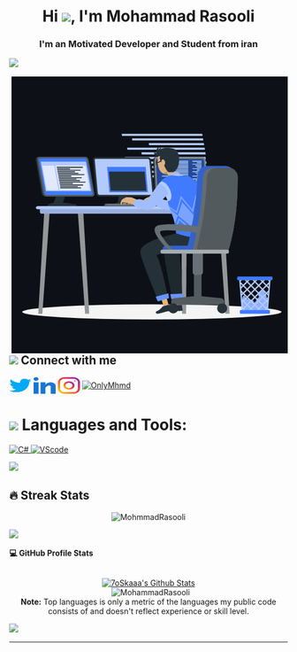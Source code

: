 <h1 align="center">Hi <img src="https://media.giphy.com/media/hvRJCLFzcasrR4ia7z/giphy.gif" width="35">, I'm Mohammad Rasooli</h1>
<h3 align="center">I'm an Motivated Developer and Student from iran</h3>


 <a href="https://github.com/DenverCoder1/readme-typing-svg"><img src="https://readme-typing-svg.herokuapp.com/?lines=Always+learning+new+things+^_^&center=true&width=500&height=50"></a>

<p><img align="right" src="https://raw.githubusercontent.com/SubhadeepZilong/SubhadeepZilong/main/icons/animation_500_kxa883sd.gif" alt="SubhadeepZilong" /></p>



## <img src="https://media.giphy.com/media/iY8CRBdQXODJSCERIr/giphy.gif" width="30px"> Connect with me
<p align="left">
<a href="https://twitter.com/TheRealMhmd" target="blank"><img align="center" src="https://raw.githubusercontent.com/SubhadeepZilong/SubhadeepZilong/main/icons/Social/twitter.svg" alt="TheRealMhmd" height="30" width="40" /></a>
<a href="https://www.linkedin.com/in/mohammad-rasooli-658938250/" target="blank"><img align="center" src="https://raw.githubusercontent.com/SubhadeepZilong/SubhadeepZilong/main/icons/Social/linked-in-alt.svg" alt="mohammad-rasooli-658938250" height="30" width="40" /></a>
<a href="https://instagram.com/TheOnlyMhmd" target="blank"><img align="center" src="https://raw.githubusercontent.com/SubhadeepZilong/SubhadeepZilong/main/icons/Social/instagram.svg" alt="TheOnlyMhmd" height="30" width="40" /></a>
<a href="https://t.me/OnlyBerlin" target="blank"><img align="center" src="https://cdn.worldvectorlogo.com/logos/telegram-1.svg" alt="OnlyMhmd" height="30" width="40" /></a>



# <img src = "https://media2.giphy.com/media/QssGEmpkyEOhBCb7e1/giphy.gif?cid=ecf05e47a0n3gi1bfqntqmob8g9aid1oyj2wr3ds3mg700bl&rid=giphy.gif" width = 32px> Languages and Tools:
	
	
	
<p align="left">
<a href="https://learn.microsoft.com/en-us/dotnet/csharp/" target="_blank" rel="noreferrer"> <img src="https://cdn.cdnlogo.com/logos/c/27/c.svg" alt="C#" width="40" height="40"/>
<a href="https://code.visualstudio.com/"> <img src="https://upload.wikimedia.org/wikipedia/commons/thumb/9/9a/Visual_Studio_Code_1.35_icon.svg/2048px-Visual_Studio_Code_1.35_icon.svg.png" alt="VScode" width="40" height="40"/>





<img src="https://user-images.githubusercontent.com/73097560/115834477-dbab4500-a447-11eb-908a-139a6edaec5c.gif"></a>

## 🔥 Streak Stats
<p align="center"><img src="https://github-readme-streak-stats.herokuapp.com/?user=MohammadRasooli&theme=algolia" alt="MohmmadRasooli" /></p>

<img src="https://user-images.githubusercontent.com/73097560/115834477-dbab4500-a447-11eb-908a-139a6edaec5c.gif"></a>

 <summary><b>💻 GitHub Profile Stats</b></summary>
  <br/>
  <p align="center">
    <a href="https://github.com/MohammadRasooli/MyCsharp-exercises"><img alt="7oSkaaa's Github Stats" src="https://github-readme-stats.vercel.app/api?username=MohammadRasooli&show_icons=true&count_private=true&theme=algolia" height="192px"/></a>
<br/>
  &nbsp;
	  <img src="https://github-readme-stats.vercel.app/api/top-langs?username=MohammadRasooli&langs_count=10&show_icons=true&locale=en&layout=compact&theme=algolia" alt="MohammadRasooli" height="192px"/>
  <br/>
  <b>Note:</b> Top languages is only a metric of the languages my public code consists of and doesn't reflect experience or skill level.
  </p>

<img src="https://user-images.githubusercontent.com/73097560/115834477-dbab4500-a447-11eb-908a-139a6edaec5c.gif"></a>

-----
